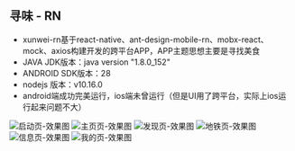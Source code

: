 <!--
 * @Author: your name
 * @Date: 2019-11-21 16:19:24
 * @LastEditTime: 2019-11-21 16:40:29
 * @LastEditors: Please set LastEditors
 * @Description: In User Settings Edit
 * @FilePath: \xunwei_rn\README.md
 -->
## 寻味 - RN
- xunwei-rn基于react-native、ant-design-mobile-rn、mobx-react、mock、axios构建开发的跨平台APP，APP主题思想主要是寻找美食
- JAVA JDK版本：java version "1.8.0_152"
- ANDROID SDK版本：28
- nodejs 版本：v10.16.0
- android端成功完美运行，ios端未曾运行（但是UI用了跨平台，实际上ios运行起来问题不大）

![启动页-效果图](screenshot/splash.png)
![主页页-效果图](screenshot/home.png)
![发现页-效果图](screenshot/find.png)
![地铁页-效果图](screenshot/metro.png)
![信息页-效果图](screenshot/message.png)
![我的页-效果图](screenshot/my.png)